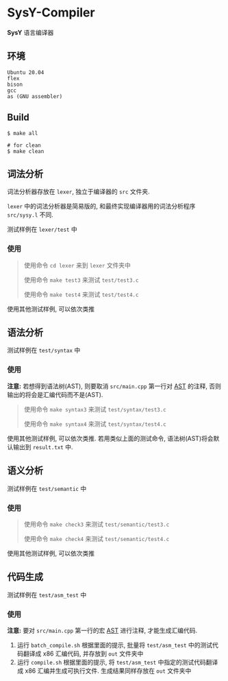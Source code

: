 # SysY-Compiler

**SysY** 语言编译器

## 环境

```shell
Ubuntu 20.04
flex
bison
gcc
as (GNU assembler)
```

## Build

```shell
$ make all

# for clean
$ make clean
```

## 词法分析

词法分析器存放在 `lexer`, 独立于编译器的 `src` 文件夹. 

`lexer` 中的词法分析器是简易版的, 和最终实现编译器用的词法分析程序 `src/sysy.l` 不同. 

测试样例在 `lexer/test` 中

### 使用

> 使用命令 `cd lexer` 来到 `lexer` 文件夹中
> 
> 使用命令 `make test3` 来测试 `test/test3.c`
> 
> 使用命令 `make test4` 来测试 `test/test4.c`

使用其他测试样例, 可以依次类推

## 语法分析

测试样例在 `test/syntax` 中

### 使用

**注意:** 若想得到语法树(AST), 则要取消 `src/main.cpp` 第一行对 [AST](./src/main.cpp#1) 的注释, 否则输出的将会是汇编代码而不是(AST). 

> 使用命令 `make syntax3` 来测试 `test/syntax/test3.c`
> 
> 使用命令 `make syntax4` 来测试 `test/syntax/test4.c`

使用其他测试样例, 可以依次类推. 若用类似上面的测试命令, 语法树(AST)将会默认输出到 `result.txt` 中. 

## 语义分析

测试样例在 `test/semantic` 中

### 使用

> 使用命令 `make check3` 来测试 `test/semantic/test3.c`
>
> 使用命令 `make check4` 来测试 `test/semantic/test4.c`

使用其他测试样例, 可以依次类推

## 代码生成

测试样例在 `test/asm_test` 中

### 使用

**注意:** 要对 `src/main.cpp` 第一行的宏 [AST](./src/main.cpp#1) 进行注释, 才能生成汇编代码. 

1. 运行 `batch_compile.sh` 根据里面的提示, 批量将 `test/asm_test` 中的测试代码翻译成 x86 汇编代码, 并存放到 `out` 文件夹中
2. 运行 `compile.sh` 根据里面的提示, 将 `test/asm_test` 中指定的测试代码翻译成 x86 汇编并生成可执行文件. 生成结果同样存放在 `out` 文件夹中
